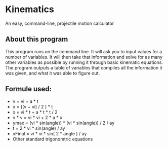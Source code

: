 # Kinematics
An easy, command-line, projectile motion calculator

## About this program
This program runs on the command line. It will ask you to input values for a number of variables. It will then take that information and solve for as many other variables as possible by running it through basic kinematic equations. The program outputs a table of variables that compiles all the information it was given, and what it was able to figure out.

## Formule used:
- v = vi + a * t
- x = ((v + vi) / 2 ) * t
- x = vi * t + a * t * t / 2
- v * v = vi * vi + 2 * a * x
- ymax = (vi * sin(angle)) * (vi * sin(angle)) / 2 / ay
- t = 2 * vi * sin(angle) / ay
- xFinal = vi * vi * sin( 2 * angle ) / ay
- Other standard trigonomtric equations
